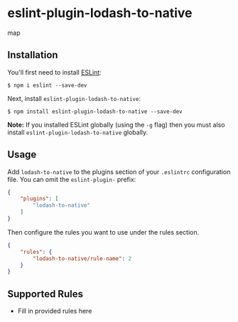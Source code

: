 # eslint-plugin-lodash-to-native

map

## Installation

You'll first need to install [ESLint](http://eslint.org):

```
$ npm i eslint --save-dev
```

Next, install `eslint-plugin-lodash-to-native`:

```
$ npm install eslint-plugin-lodash-to-native --save-dev
```

**Note:** If you installed ESLint globally (using the `-g` flag) then you must also install `eslint-plugin-lodash-to-native` globally.

## Usage

Add `lodash-to-native` to the plugins section of your `.eslintrc` configuration file. You can omit the `eslint-plugin-` prefix:

```json
{
    "plugins": [
        "lodash-to-native"
    ]
}
```


Then configure the rules you want to use under the rules section.

```json
{
    "rules": {
        "lodash-to-native/rule-name": 2
    }
}
```

## Supported Rules

* Fill in provided rules here





